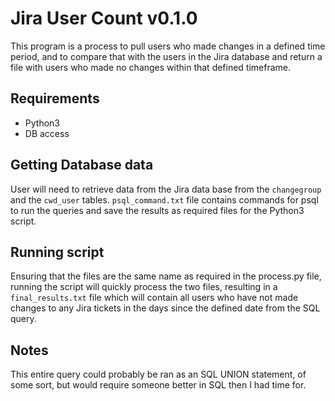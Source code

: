 # Jira User Count v0.1.0

This program is a process to pull users who made changes in a defined time
period, and to compare that with the users in the Jira database and return
a file with users who made no changes within that defined timeframe.

## Requirements
* Python3
* DB access

## Getting Database data
User will need to retrieve data from the Jira data base from the `changegroup`
and the `cwd_user` tables.
`psql_command.txt` file contains commands for psql to run the queries and
save the results as required files for the Python3 script.

## Running script
Ensuring that the files are the same name as required in the process.py 
file, running the script will quickly process the two files, resulting in
a `final_results.txt` file which will contain all users who have not made
changes to any Jira tickets in the days since the defined date from the 
SQL query.

## Notes
This entire query could probably be ran as an SQL UNION statement, of some 
sort, but would require someone better in SQL then I had time for.